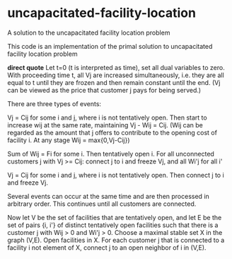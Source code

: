 # uncapacitated-facility-location
A solution to the uncapacitated facility location problem

This code is an implementation of the primal solution to uncapacitated facility location problem

**direct quote**
Let t=0 (t is interpreted as time), set all dual variables to zero. With proceeding time t, all Vj are increased simultaneously,
i.e. they are all equal to t until they are frozen and then remain constant until the end. (Vj can be viewed as the price that
customer j pays for being served.)

There are three types of events:

  Vj = Cij for some i and j, where i is not tentatively open.
Then start to increase wij at the same rate, maintaining Vj - Wij = Cij. (Wij can be regarded as the amount that j offers to
contribute to the opening cost of facility i. At any stage Wij = max{0,Vj-Cij})

  Sum of Wij = Fi for some i.
Then tentatively open i. For all unconnected customers j with Vj >= Cij: connect j to i and freeze Vj, and all Wi'j for all i'

  Vj = Cij for some i and j, where i is not tentatively open.
Then connect j to i and freeze Vj.

Several events can occur at the same time and are then processed in arbitrary order. This continues until all customers are connected.

Now let V be the set of facilities that are tentatively open, and let E be the set of pairs {i, i'} of distinct tentatively open
facilities such that there is a customer j with Wij > 0 and Wi'j > 0. Choose a maximal stable set X in the graph (V,E). Open
facilities in X. For each customer j that is connected to a facility i not element of X, connect j to an open neighbor of i in
(V,E).
